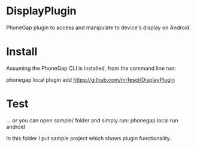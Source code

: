 DisplayPlugin
==============

PhoneGap plugin to access and manipulate to device's display on Android. 

Install
========
Assuming the PhoneGap CLI is installed, from the command line run:

phonegap local plugin add https://github.com/mrfesol/DisplayPlugin


Test
========
... or you can open sample/ folder and simply run:
phonegap local run android

In this folder I put sample project which shows plugin functionality.